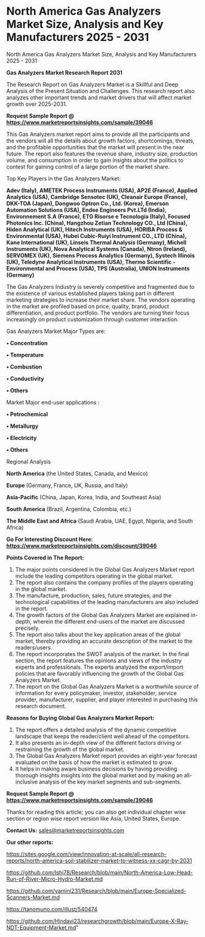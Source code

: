 # North America Gas Analyzers Market Size, Analysis and Key Manufacturers 2025 - 2031
North America Gas Analyzers Market Size, Analysis and Key Manufacturers 2025 - 2031

<strong>Gas Analyzers Market Research Report 2031</strong>

The Research Report on Gas Analyzers Market is a Skillful and Deep Analysis of the Present Situation and Challenges. This research report also analyzes other important trends and market drivers that will affect market growth over 2025-2031.

<strong>Request Sample Report @ <a href=https://www.marketreportsinsights.com/sample/39046>https://www.marketreportsinsights.com/sample/39046</a></strong>

This Gas Analyzers market report aims to provide all the participants and the vendors will all the details about growth factors, shortcomings, threats, and the profitable opportunities that the market will present in the near future. The report also features the revenue share, industry size, production volume, and consumption in order to gain insights about the politics to contest for gaining control of a large portion of the market share.

Top Key Players in the Gas Analyzers Market:

<strong>Adev (Italy), AMETEK Process Instruments (USA), AP2E (France), Applied Analytics (USA), Cambridge Sensotec (UK), Cleanair Europe (France), DKK-TOA (Japan), Dongwoo Optron Co., Ltd. (Korea), Emerson Automation Solutions (USA), Endee Engineers Pvt.LTd (India), Environnement S.A (France), ETG Risorse e Tecnologia (Italy), Focused Photonics Inc. (China), Hangzhou Zetian Technology CO., Ltd (China), Hiden Analytical (UK), Hitech Instruments (USA), HORIBA Process & Environmental (USA), Hubei Cubic-Ruiyi Instrument CO., LTD (China), Kane International (UK), Linseis Thermal Analysis (Germany), Michell Instruments (UK), Nova Analytical Systems (Canada), Ntron (Ireland), SERVOMEX (UK), Siemens Process Analytics (Germany), Systech Illinois (UK), Teledyne Analytical Instruments (USA), Thermo Scientific - Environmental and Process (USA), TPS (Australia), UNION Instruments (Germany)</strong>

The Gas Analyzers Industry is severely competitive and fragmented due to the existence of various established players taking part in different marketing strategies to increase their market share. The vendors operating in the market are profiled based on price, quality, brand, product differentiation, and product portfolio. The vendors are turning their focus increasingly on product customization through customer interaction.

Gas Analyzers Market Major Types are:

<strong>•  Concentration

•  Temperature

•  Combustion

•  Conductivity

•  Others</strong>

Market Major end-user applications :

<strong>•  Petrochemical

•  Metallurgy

•  Electricity

•  Others</strong>

Regional Analysis

</u><strong><b>North America</b></strong> (the United States, Canada, and Mexico)

<strong><b>Europe </b></strong>(Germany, France, UK, Russia, and Italy)

<strong><b>Asia-Pacific</b></strong> (China, Japan, Korea, India, and Southeast Asia)

<strong><b>South America</b></strong> (Brazil, Argentina, Colombia, etc.)

<strong><b>The Middle East and Africa</b></strong> (Saudi Arabia, UAE, Egypt, Nigeria, and South Africa)

<strong>Go For Interesting Discount Here: <a href=https://www.marketreportsinsights.com/discount/39046>https://www.marketreportsinsights.com/discount/39046</a></strong>

<strong>Points Covered in The Report:</strong>
<ol>
  <li>The major points considered in the Global Gas Analyzers Market report include the leading competitors operating in the global market.</li>
  <li>The report also contains the company profiles of the players operating in the global market.</li>
  <li>The manufacture, production, sales, future strategies, and the technological capabilities of the leading manufacturers are also included in the report.</li>
  <li>The growth factors of the Global Gas Analyzers Market are explained in-depth, wherein the different end-users of the market are discussed precisely.</li>
  <li>The report also talks about the key application areas of the global market, thereby providing an accurate description of the market to the readers/users.</li>
  <li>The report incorporates the SWOT analysis of the market. In the final section, the report features the opinions and views of the industry experts and professionals. The experts analyzed the export/import policies that are favorably influencing the growth of the Global Gas Analyzers Market.</li>
  <li>The report on the Global Gas Analyzers Market is a worthwhile source of information for every policymaker, investor, stakeholder, service provider, manufacturer, supplier, and player interested in purchasing this research document.</li>
</ol>
<strong>Reasons for Buying Global Gas Analyzers Market Report:</strong>

<ol>
  <li>The report offers a detailed analysis of the dynamic competitive landscape that keeps the reader/client well ahead of the competitors.</li>
  <li>It also presents an in-depth view of the different factors driving or restraining the growth of the global market.</li>
  <li>The Global Gas Analyzers Market report provides an eight-year forecast evaluated on the basis of how the market is estimated to grow.</li>
  <li>It helps in making aware business decisions by having providing thorough insights insights into the global market and by making an all-inclusive analysis of the key market segments and sub-segments.</li>
</ol>
<strong>Request Sample Report @ <a href=https://www.marketreportsinsights.com/sample/39046>https://www.marketreportsinsights.com/sample/39046</a></strong>


Thanks for reading this article; you can also get individual chapter wise section or region wise report version like Asia, United States, Europe.

<strong>Contact Us:</strong>
sales@marketreportsinsights.com

<strong>Our other reports:</strong>

<a href=https://sites.google.com/view/innovation-at-scale/all-research-reports/north-america-soil-stabilizer-market-to-witness-xx-cagr-by-2031>https://sites.google.com/view/innovation-at-scale/all-research-reports/north-america-soil-stabilizer-market-to-witness-xx-cagr-by-2031</a>

<a href=https://github.com/Ishi78/Research/blob/main/North-America-Low-Head-Run-of-River-Micro-Hydro-Market.md>https://github.com/Ishi78/Research/blob/main/North-America-Low-Head-Run-of-River-Micro-Hydro-Market.md</a>

<a href=https://github.com/yamini231/Research/blob/main/Europe-Specialized-Scanners-Market.md>https://github.com/yamini231/Research/blob/main/Europe-Specialized-Scanners-Market.md</a>

<a href=https://tanomuno.com/illust/540474>https://tanomuno.com/illust/540474</a>

<a href=https://github.com/Hindavi23/researchgrowth/blob/main/Europe-X-Ray-NDT-Equipment-Market.md>https://github.com/Hindavi23/researchgrowth/blob/main/Europe-X-Ray-NDT-Equipment-Market.md</a>"
